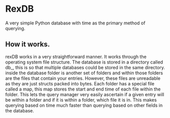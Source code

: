 # RexDB

A very simple Python database with time as the primary method of querying.

## How it works.

rexDB works in a very straightforward manner. It works through the operating system file structure. The database is stored in a directory called db\_<number>, this is so that multiple databases could be stored in the same directory. inside the database folder is another set of folders and within those folders are the files that contain your entries. However, these files are unreadable as they are just structs packed into bytes.
Each folder has a special file called a map, this map stores the start and end time of each file within the folder. This lets the query manager very easily ascertain if a given entry will be within a folder and if it is within a folder, which file it is in. This makes querying based on time much faster than querying based on other fields in the database.
